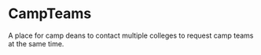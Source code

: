 CampTeams
=========
A place for camp deans to contact multiple colleges to request camp teams at the same time.
